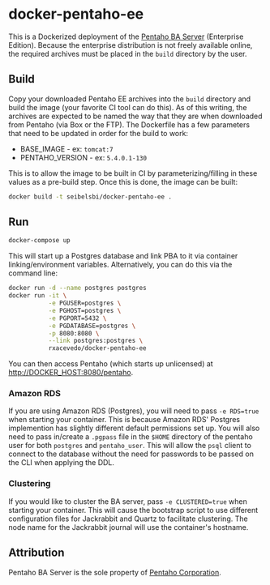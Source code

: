 # docker-pentaho-ee

This is a Dockerized deployment of the [Pentaho BA Server](http://www.pentaho.com/product/business-visualization-analytics) (Enterprise Edition). Because the enterprise distribution is not freely available online, the required archives must be placed in the `build` directory by the user.

## Build

Copy your downloaded Pentaho EE archives into the `build` directory and build the image (your favorite CI tool can do this). As of this writing, the archives are expected to be named the way that they are when downloaded from Pentaho (via Box or the FTP). The Dockerfile has a few parameters that need to be updated in order for the build to work:

- BASE_IMAGE - ex: `tomcat:7`
- PENTAHO_VERSION - ex: `5.4.0.1-130`

This is to allow the image to be built in CI by parameterizing/filling in these values as a pre-build step. Once this is done, the image can be built:

```bash
docker build -t seibelsbi/docker-pentaho-ee .
```

## Run

```bash
docker-compose up
```

This will start up a Postgres database and link PBA to it via container linking/environment variables. Alternatively, you can do this via the command line:

```bash
docker run -d --name postgres postgres
docker run -it \
           -e PGUSER=postgres \
           -e PGHOST=postgres \
           -e PGPORT=5432 \
           -e PGDATABASE=postgres \
           -p 8080:8080 \
           --link postgres:postgres \
           rxacevedo/docker-pentaho-ee
```

You can then access Pentaho (which starts up unlicensed) at [http://DOCKER_HOST:8080/pentaho](http://DOCKER_HOST:8080/pentaho).

### Amazon RDS
If you are using Amazon RDS (Postgres), you will need to pass `-e RDS=true` when starting your container. This is because Amazon RDS' Postgres implemention has slightly different default permissions set up. You will also need to pass in/create a `.pgpass` file in the `$HOME` directory of the pentaho user for both `postgres` and `pentaho_user`. This will allow the `psql` client to connect to the database without the need for passwords to be passed on the CLI when applying the DDL.

### Clustering
If you would like to cluster the BA server, pass `-e CLUSTERED=true` when starting your container. This will cause the bootstrap script to use different configuration files for Jackrabbit and Quartz to facilitate clustering. The node name for the Jackrabbit journal will use the container's hostname.

## Attribution
Pentaho BA Server is the sole property of [Pentaho Corporation](http://www.pentaho.com/).
